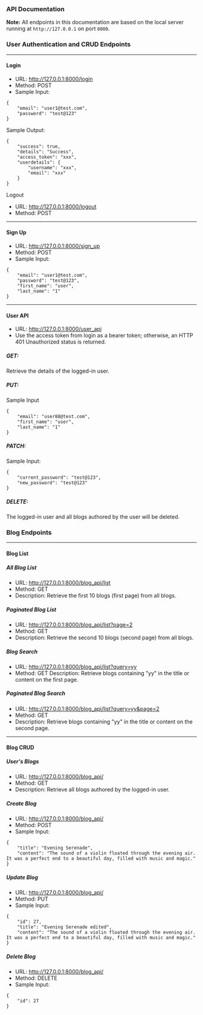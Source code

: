 ### API Documentation

**Note:** All endpoints in this documentation are based on the local server running at `http://127.0.0.1` on port `8000`.
### User Authentication and CRUD Endpoints
---
#### Login
- URL: http://127.0.0.1:8000/login
- Method: POST
- Sample Input:

``` json[]
{
    "email": "user1@test.com",
    "password": "test@123"
}
```
Sample Output:
``` json[]
{
    "success": true,
    "details": "Success",
    "access_token": "xxx",
    "userdetails": {
        "username": "xxx",
        "email": "xxx"
    }
}
```
Logout
- URL: http://127.0.0.1:8000/logout
- Method: POST

---
#### Sign Up
- URL: http://127.0.0.1:8000/sign_up
- Method: POST
- Sample Input:
``` json[]
{
    "email": "user1@test.com",
    "password": "test@123",
    "first_name": "user",
    "last_name": "1"
}
```
---
#### User API
- URL: http://127.0.0.1:8000/user_api
- Use the access token from login as a bearer token; otherwise, an HTTP 401 Unauthorized status is returned.

##### GET:
Retrieve the details of the logged-in user.
##### PUT:
Sample Input
``` json[]
{
    "email": "user88@test.com",
    "first_name": "user",
    "last_name": "1"
}
```
##### PATCH:
Sample Input:
``` json[]
{
    "current_password": "test@123",
    "new_password": "test@123"
}
```
##### DELETE:
The logged-in user and all blogs authored by the user will be deleted.


### Blog Endpoints
---

#### Blog List
##### All Blog List
- URL: http://127.0.0.1:8000/blog_api/list
- Method: GET
- Description: Retrieve the first 10 blogs (first page) from all blogs.

##### Paginated Blog List
- URL: http://127.0.0.1:8000/blog_api/list?page=2
- Method: GET
- Description: Retrieve the second 10 blogs (second page) from all blogs.

##### Blog Search
- URL: http://127.0.0.1:8000/blog_api/list?query=yy
- Method: GET
Description: Retrieve blogs containing "yy" in the title or content on the first page.

##### Paginated Blog Search
- URL: http://127.0.0.1:8000/blog_api/list?query=yy&page=2
- Method: GET
- Description: Retrieve blogs containing "yy" in the title or content on the second page.
---
#### Blog CRUD
##### User's Blogs
- URL: http://127.0.0.1:8000/blog_api/
- Method: GET
- Description: Retrieve all blogs authored by the logged-in user.

##### Create Blog
- URL: http://127.0.0.1:8000/blog_api/
- Method: POST
- Sample Input:
``` json[]
{
    "title": "Evening Serenade", 
    "content": "The sound of a violin floated through the evening air. It was a perfect end to a beautiful day, filled with music and magic."
}
```
##### Update Blog
- URL: http://127.0.0.1:8000/blog_api/
- Method: PUT
- Sample Input:
``` json[]
{
    "id": 27,
    "title": "Evening Serenade edited", 
    "content": "The sound of a violin floated through the evening air. It was a perfect end to a beautiful day, filled with music and magic."
}
```
##### Delete Blog
- URL: http://127.0.0.1:8000/blog_api/
- Method: DELETE
- Sample Input:
``` json[]
{
    "id": 27
}
```

